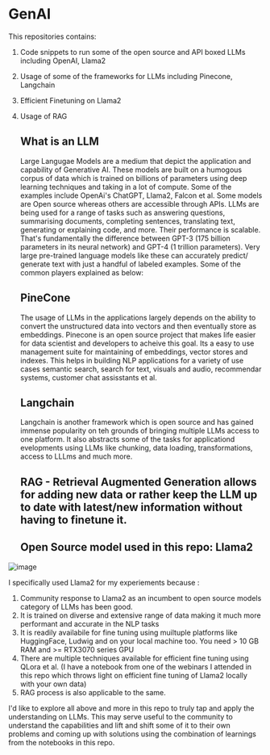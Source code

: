 # GenAI

This repositories contains: 

1. Code snippets to run some of the open source and API boxed LLMs including OpenAI, Llama2 
2. Usage of some of the frameworks for LLMs including Pinecone, Langchain
3. Efficient Finetuning on Llama2
4. Usage of RAG

   ## What is an LLM

   Large Langugae Models are a medium that depict the application and capability of Generative AI. These models are built on a humogous corpus of data which is trained on billions of parameters using deep learning techniques and taking in a lot of compute. Some of the examples include OpenAi's ChatGPT, Llama2, Falcon et al. Some models are Open source whereas others are accessible through APIs. LLMs are being used for a range of tasks such as answering questions, summarising documents, completing sentences, translating text, generating or explaining code, and more. Their performance is scalable. That's fundamentally the difference between GPT-3 (175 billion parameters in its neural network) and GPT-4 (1 trillion parameters). Very large pre-trained language models like these can accurately predict/ generate text with just a handful of labeled examples. Some of the common players explained as below: 

   ## PineCone

   The usage of LLMs in the applications largely depends on the ability to convert the unstructured data into vectors and then eventually store as embeddings. Pinecone is an open source project that makes life easier for data scientist and developers to acheive this goal. Its a easy to use management suite for maintaining of embeddings, vector stores and indexes. This helps in building NLP applications for a variety of use cases semantic search, search for text, visuals and audio, recommendar systems, customer chat assisstants et al. 

   ## Langchain

   Langchain is another framework which is open source and has gained immense popularity on  teh grounds of bringing multiple LLMs access to one platform. It also abstracts some of the tasks for applicationd evelopments using LLMs like chunking, data loading, transformations, access to LLLms and much more.

   ## RAG - Retrieval Augmented Generation allows for adding new data or rather keep the LLM up to date with latest/new information without having to finetune it.

   ## Open Source model used in this repo: Llama2 

![image](https://github.com/neeti865/GenAI-learnings/assets/20933728/674c9a48-b2d8-4ab6-a411-278f6a502360)


I specifically used Llama2 for my experiements because :

1. Community response to Llama2 as an incumbent to open source models category of LLMs has been good.
2. It is trained on diverse and extensive range of data making it much more performant and accurate in the NLP tasks
3. It is readily availabile for fine tuning using muiltuple platforms like HuggingFace, Ludwig and on your local machine too. You need > 10 GB RAM and >= RTX3070 series GPU
4. There are multiple techniques available for efficient fine tuning using QLora et al. (I have a notebook from one of the webinars I attended in this repo which throws light on efficient fine tuning of Llama2 locally with your own data) 
5. RAG process is also applicable to the same.

I'd like to explore all above and more in this repo to truly tap and apply the understanding on LLMs. This may serve useful to the community to understand the capabilities and lift and shift some of it to their own problems and coming up with solutions using the combination of learnings from the notebooks in this repo. 


